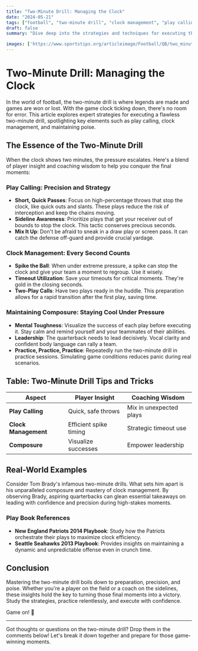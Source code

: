 ```yaml
---
title: "Two-Minute Drill: Managing the Clock"
date: "2024-05-21"
tags: ["football", "two-minute drill", "clock management", "play calling", "composure"]
draft: false
summary: "Dive deep into the strategies and techniques for executing the two-minute drill in football, focusing on sharp play calling, impeccable clock management, and poise under pressure."

images: ['https://www.sportstips.org/articleimage/Football/QB/two_minute_drill_managing_the_clock.webp']
---
```


# Two-Minute Drill: Managing the Clock

In the world of football, the two-minute drill is where legends are made and games are won or lost. With the game clock ticking down, there's no room for error. This article explores expert strategies for executing a flawless two-minute drill, spotlighting key elements such as play calling, clock management, and maintaining poise.

## The Essence of the Two-Minute Drill

When the clock shows two minutes, the pressure escalates. Here's a blend of player insight and coaching wisdom to help you conquer the final moments:

### Play Calling: Precision and Strategy

- **Short, Quick Passes**: Focus on high-percentage throws that stop the clock, like quick outs and slants. These plays reduce the risk of interception and keep the chains moving.
- **Sideline Awareness**: Prioritize plays that get your receiver out of bounds to stop the clock. This tactic conserves precious seconds.
- **Mix It Up**: Don't be afraid to sneak in a draw play or screen pass. It can catch the defense off-guard and provide crucial yardage.

### Clock Management: Every Second Counts

- **Spike the Ball**: When under extreme pressure, a spike can stop the clock and give your team a moment to regroup. Use it wisely.
- **Timeout Utilization**: Save your timeouts for critical moments. They're gold in the closing seconds.
- **Two-Play Calls**: Have two plays ready in the huddle. This preparation allows for a rapid transition after the first play, saving time.

### Maintaining Composure: Staying Cool Under Pressure

- **Mental Toughness**: Visualize the success of each play before executing it. Stay calm and remind yourself and your teammates of their abilities.
- **Leadership**: The quarterback needs to lead decisively. Vocal clarity and confident body language can rally a team.
- **Practice, Practice, Practice**: Repeatedly run the two-minute drill in practice sessions. Simulating game conditions reduces panic during real scenarios.

## Table: Two-Minute Drill Tips and Tricks

| Aspect             | Player Insight                  | Coaching Wisdom               |
|--------------------|---------------------------------|--------------------------------|
| **Play Calling**   | Quick, safe throws              | Mix in unexpected plays        |
| **Clock Management**| Efficient spike timing         | Strategic timeout use          |
| **Composure**      | Visualize successes             | Empower leadership             |

## Real-World Examples

Consider Tom Brady's infamous two-minute drills. What sets him apart is his unparalleled composure and mastery of clock management. By observing Brady, aspiring quarterbacks can glean essential takeaways on leading with confidence and precision during high-stakes moments.

### Play Book References

- **New England Patriots 2014 Playbook**: Study how the Patriots orchestrate their plays to maximize clock efficiency.
- **Seattle Seahawks 2013 Playbook**: Provides insights on maintaining a dynamic and unpredictable offense even in crunch time.

## Conclusion

Mastering the two-minute drill boils down to preparation, precision, and poise. Whether you're a player on the field or a coach on the sidelines, these insights hold the key to turning those final moments into a victory. Study the strategies, practice relentlessly, and execute with confidence.

Game on! 🏈

---

Got thoughts or questions on the two-minute drill? Drop them in the comments below! Let's break it down together and prepare for those game-winning moments.
